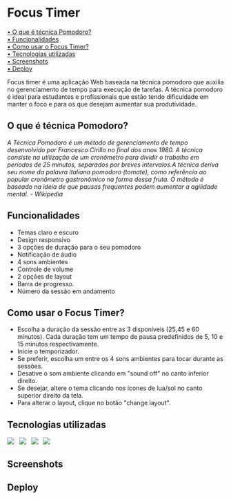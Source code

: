 <h1>Focus Timer</h1>

 
 <a href="#pomodoro">• O que é técnica Pomodoro?</a> <br>
 <a href="#funcionalidades">• Funcionalidades</a> <br>
 <a href="#comoUsar">• Como usar o Focus Timer?</a> <br>
 <a href="#tecnologias">• Tecnologias utilizadas</a>  <br>
 <a href="#screenshot">• Screenshots</a> <br>
 <a href="#deploy">• Deploy</a><br>



<p >Focus timer é uma aplicação Web baseada na técnica pomodoro que auxilia no gerenciamento de tempo para execução de tarefas.
A técnica pomodoro é ideal para estudantes e profissionais que estão tendo dificuldade em manter o foco e para os que desejam aumentar sua produtividade.
</p>

<h2 id="pomodoro"> O que é técnica Pomodoro?</h2>

<cite>
  A Técnica Pomodoro é um método de gerenciamento de tempo desenvolvido por
  Francesco Cirillo no final dos anos 1980. A técnica consiste na utilização de
  um cronômetro para dividir o trabalho em períodos de 25 minutos, separados por
  breves intervalos.A técnica deriva seu nome da palavra italiana pomodoro
  (tomate), como referência ao popular cronômetro gastronômico na forma dessa
  fruta. O método é baseado na ideia de que pausas frequentes podem aumentar a
  agilidade mental. - Wikipedia
</cite>

<h2 id="funcionalidades">Funcionalidades</h2>

<ul>
  <li>Temas claro e escuro</li>
  <li>Design responsivo</li>
  <li>3 opções de duração para o seu pomodoro</li>
  <li>Notificação de áudio</li>
  <li>4 sons ambientes</li>
  <li>Controle de volume</li>
  <li>2 opções de layout</li>
   <li>Barra de progresso.</li>
  <li>Número da sessão em andamento</li>
</ul>

<h2 id="comoUsar">Como usar o Focus Timer?</h2>
<ul>
  <li>Escolha a duração da sessão entre as 3 disponíveis (25,45 e 60 minutos). Cada duração tem um tempo de pausa predefinidos de 5, 10 e 15 minutos respectivamente.</li>
  <li>Inicie o temporizador. </li>
  <li>Se preferir, escolha um entre os 4 sons ambientes para tocar durante as sessões.</li>
  <li>Desative o som ambiente clicando em "sound off" no canto inferior direito.</li>
   <li>Se desejar, altere o tema clicando nos ícones de lua/sol no canto superior direito da tela.</li>
  <li> Para alterar o layout, clique no botão "change layout".</li>
 
</ul>

<h2 id="tecnologias">Tecnologias utilizadas</h2>
<section>
 <img src="https://img.shields.io/badge/JavaScript-F7DF1E?style=for-the-badge&logo=javascript&logoColor=black">
  &nbsp;
 <img src="https://img.shields.io/badge/HTML5-E34F26?style=for-the-badge&logo=html5&logoColor=white">
  &nbsp;
 <img src="https://img.shields.io/badge/CSS3-1572B6?style=for-the-badge&logo=css3&logoColor=white">
  &nbsp;
 <img src=" https://img.shields.io/badge/Figma-F24E1E?style=for-the-badge&logo=figma&logoColor=white">
</section>

<h2 id="screenshot">Screenshots</h2>


<h2 id="deploy">Deploy</h2>
